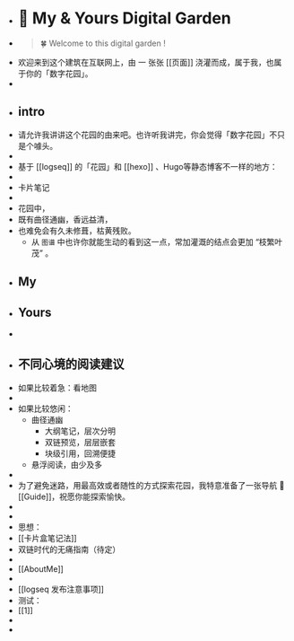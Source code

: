 - #  🌷 My & Yours Digital Garden
- >  🍀 Welcome to this digital garden !
- 欢迎来到这个建筑在互联网上，由 一 张张 [[页面]] 浇灌而成，属于我，也属于你的「数字花园」。
-
- ## intro
- 请允许我讲讲这个花园的由来吧。也许听我讲完，你会觉得「数字花园」不只是个噱头。
-
- 基于 [[logseq]] 的「花园」和 [[hexo]] 、Hugo等静态博客不一样的地方：
-
- 卡片笔记
-
- 花园中，
- 既有曲径通幽，香远益清，
- 也难免会有久未修葺，枯黄残败。
	- 从 `图谱` 中也许你就能生动的看到这一点，常加灌溉的结点会更加 “枝繁叶茂” 。
- ## My
- ## Yours
-
- ## 不同心境的阅读建议
- 如果比较着急：看地图
-
- 如果比较悠闲：
	- 曲径通幽
		- 大纲笔记，层次分明
		- 双链预览，层层嵌套
		- 块级引用，回溯便捷
	- 悬浮阅读，由少及多
-
- 为了避免迷路，用最高效或者随性的方式探索花园，我特意准备了一张导航 🧭[[Guide]]，祝愿你能探索愉快。
-
-
- 思想：
- [[卡片盒笔记法]]
- 双链时代的无痛指南（待定）
-
- [[AboutMe]]
-
- [[logseq 发布注意事项]]
- 测试：
- [[1]]
-
-